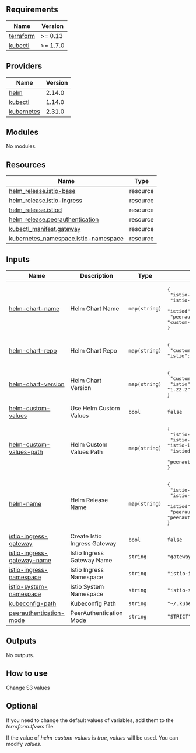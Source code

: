 <!-- BEGIN_TF_DOCS -->
## Requirements

| Name | Version |
|------|---------|
| <a name="requirement_terraform"></a> [terraform](#requirement\_terraform) | >= 0.13 |
| <a name="requirement_kubectl"></a> [kubectl](#requirement\_kubectl) | >= 1.7.0 |

## Providers

| Name | Version |
|------|---------|
| <a name="provider_helm"></a> [helm](#provider\_helm) | 2.14.0 |
| <a name="provider_kubectl"></a> [kubectl](#provider\_kubectl) | 1.14.0 |
| <a name="provider_kubernetes"></a> [kubernetes](#provider\_kubernetes) | 2.31.0 |

## Modules

No modules.

## Resources

| Name | Type |
|------|------|
| [helm_release.istio-base](https://registry.terraform.io/providers/hashicorp/helm/latest/docs/resources/release) | resource |
| [helm_release.istio-ingress](https://registry.terraform.io/providers/hashicorp/helm/latest/docs/resources/release) | resource |
| [helm_release.istiod](https://registry.terraform.io/providers/hashicorp/helm/latest/docs/resources/release) | resource |
| [helm_release.peerauthentication](https://registry.terraform.io/providers/hashicorp/helm/latest/docs/resources/release) | resource |
| [kubectl_manifest.gateway](https://registry.terraform.io/providers/gavinbunney/kubectl/latest/docs/resources/manifest) | resource |
| [kubernetes_namespace.istio-namespace](https://registry.terraform.io/providers/hashicorp/kubernetes/latest/docs/resources/namespace) | resource |

## Inputs

| Name | Description | Type | Default | Required |
|------|-------------|------|---------|:--------:|
| <a name="input_helm-chart-name"></a> [helm-chart-name](#input\_helm-chart-name) | Helm Chart Name | `map(string)` | <pre>{<br>  "istio-base": "base",<br>  "istio-ingress": "gateway",<br>  "istiod": "istiod",<br>  "peerauthentication": "custom-manifest"<br>}</pre> | no |
| <a name="input_helm-chart-repo"></a> [helm-chart-repo](#input\_helm-chart-repo) | Helm Chart Repo | `map(string)` | <pre>{<br>  "custom-manifest": "https://puhhh.github.io/pages-helm-repo/",<br>  "istio": "https://istio-release.storage.googleapis.com/charts"<br>}</pre> | no |
| <a name="input_helm-chart-version"></a> [helm-chart-version](#input\_helm-chart-version) | Helm Chart Version | `map(string)` | <pre>{<br>  "custom-manifest": "0.0.1",<br>  "istio": "1.22.2"<br>}</pre> | no |
| <a name="input_helm-custom-values"></a> [helm-custom-values](#input\_helm-custom-values) | Use Helm Custom Values | `bool` | `false` | no |
| <a name="input_helm-custom-values-path"></a> [helm-custom-values-path](#input\_helm-custom-values-path) | Helm Custom Values Path | `map(string)` | <pre>{<br>  "istio-base": "istio-base.yaml",<br>  "istio-ingress": "istio-ingress.yaml",<br>  "istiod": "istiod.yaml",<br>  "peerauthentication": "peerauthentication.yaml"<br>}</pre> | no |
| <a name="input_helm-name"></a> [helm-name](#input\_helm-name) | Helm Release Name | `map(string)` | <pre>{<br>  "istio-base": "base",<br>  "istio-ingress": "gateway",<br>  "istiod": "istiod",<br>  "peerauthentication": "peerauthentication"<br>}</pre> | no |
| <a name="input_istio-ingress-gateway"></a> [istio-ingress-gateway](#input\_istio-ingress-gateway) | Create Istio Ingress Gateway | `bool` | `false` | no |
| <a name="input_istio-ingress-gateway-name"></a> [istio-ingress-gateway-name](#input\_istio-ingress-gateway-name) | Istio Ingress Gateway Name | `string` | `"gateway"` | no |
| <a name="input_istio-ingress-namespace"></a> [istio-ingress-namespace](#input\_istio-ingress-namespace) | Istio Ingress Namespace | `string` | `"istio-ingress"` | no |
| <a name="input_istio-system-namespace"></a> [istio-system-namespace](#input\_istio-system-namespace) | Istio System Namespace | `string` | `"istio-system"` | no |
| <a name="input_kubeconfig-path"></a> [kubeconfig-path](#input\_kubeconfig-path) | Kubeconfig Path | `string` | `"~/.kube/config"` | no |
| <a name="input_peerauthentication-mode"></a> [peerauthentication-mode](#input\_peerauthentication-mode) | PeerAuthentication Mode | `string` | `"STRICT"` | no |

## Outputs

No outputs.
<!-- END_TF_DOCS -->

## How to use

Change S3 values 

## Optional 

If you need to change the default values of variables, add them to the *terraform.tfvars* file.

If the value of *helm-custom-values* is *true*, *values* will be used. You can modify *values*.
